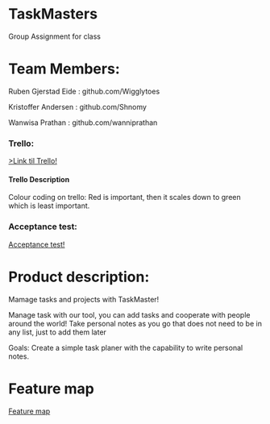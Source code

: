 # TaskMasters
Group Assignment for class

<h1>Team Members:</h1>

<p>Ruben Gjerstad Eide : github.com/Wigglytoes</p> 

<p>Kristoffer Andersen : github.com/Shnomy</p>

<p>Wanwisa Prathan : github.com/wanniprathan</p>

<h3>Trello:</h3>
<a href="https://trello.com/b/OhWN9m7C/uia17-taskmasters" target="_blank"> >Link til Trello!</a>
<p>
    <h4>Trello Description</h4>
        Colour coding on trello: Red is important, then it scales down to green which is least important. <br>
</p>

<h3>Acceptance test:</h3>
<a href="https://docs.google.com/document/d/1gRtanWAM0Jxp_I1M1L99thJyTGMoasjkYGoqtlSIxtc/edit?usp=sharing" target="_blank">Acceptance test!</a>

<h1>Product description:</h1>
    <p>Mamage tasks and projects with TaskMaster!</p>
    <p>Manage task with our tool, you can add tasks and cooperate with people around the world! Take personal notes as you go that does not need to be in any list, just to add them later</p>
    <p>Goals: Create a simple task planer with the capability to write personal notes.</p>
    


<h1>Feature map</h1>
<a href="https://docs.google.com/document/d/1XF9L4iU5AeUsFWNIKX7sd4LmYNDk1bGtONetbDGqUbM/edit?usp=sharing" target="_blank">Feature map</a>

    
